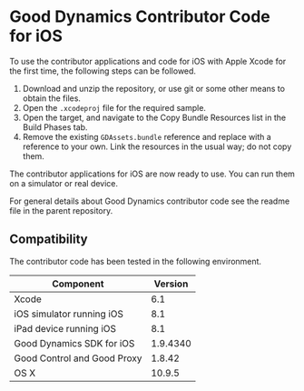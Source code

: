 Good Dynamics Contributor Code for iOS
======================================
To use the contributor applications and code for iOS with Apple Xcode for the
first time, the following steps can be followed.

1.  Download and unzip the repository, or use git or some other means to obtain
    the files.
2.  Open the `.xcodeproj` file for the required sample.
3.  Open the target, and navigate to the Copy Bundle Resources list in the Build
    Phases tab.
4.  Remove the existing `GDAssets.bundle` reference and replace with a reference
    to your own. Link the resources in the usual way; do not copy them.

The contributor applications for iOS are now ready to use. You can run them on a
simulator or real device.

For general details about Good Dynamics contributor code see the readme file in
the parent repository.

Compatibility
-------------
The contributor code has been tested in the following environment.

Component                       | Version
--------------------------------|--------
Xcode                           | 6.1
iOS simulator running iOS       | 8.1
iPad device running iOS         | 8.1
Good Dynamics SDK for iOS       | 1.9.4340
Good Control and Good Proxy     | 1.8.42
OS X                            | 10.9.5
